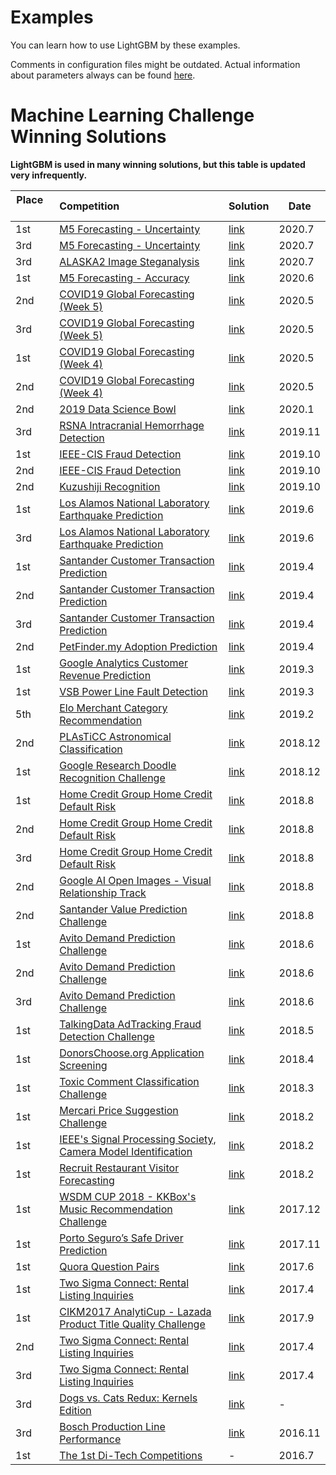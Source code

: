 Examples
========

You can learn how to use LightGBM by these examples.

Comments in configuration files might be outdated. Actual information about parameters always can be found [here](https://github.com/microsoft/LightGBM/blob/master/docs/Parameters.rst).

Machine Learning Challenge Winning Solutions
============================================

**LightGBM is used in many winning solutions, but this table is updated very infrequently.**

| Place         | Competition   | Solution  | Date |
| ------------- |:------------- | --------- | -----|
|1st      | [M5 Forecasting - Uncertainty](https://www.kaggle.com/c/m5-forecasting-uncertainty) | [link](https://www.kaggle.com/c/m5-forecasting-uncertainty/discussion/163368) | 2020.7 |
|3rd      | [M5 Forecasting - Uncertainty](https://www.kaggle.com/c/m5-forecasting-uncertainty) | [link](https://www.kaggle.com/c/m5-forecasting-uncertainty/discussion/166875) | 2020.7 |
|3rd      | [ALASKA2 Image Steganalysis](https://www.kaggle.com/c/alaska2-image-steganalysis) | [link](https://www.kaggle.com/c/alaska2-image-steganalysis/discussion/168870) | 2020.7 |
|1st      | [M5 Forecasting - Accuracy](https://www.kaggle.com/c/m5-forecasting-accuracy) | [link](https://www.kaggle.com/c/m5-forecasting-accuracy/discussion/163684) | 2020.6 |
|2nd      | [COVID19 Global Forecasting (Week 5)](https://www.kaggle.com/c/covid19-global-forecasting-week-5) | [link](https://www.kaggle.com/c/covid19-global-forecasting-week-5/discussion/143893) | 2020.5 |
|3rd      | [COVID19 Global Forecasting (Week 5)](https://www.kaggle.com/c/covid19-global-forecasting-week-5) | [link](https://www.kaggle.com/c/covid19-global-forecasting-week-5/discussion/143029) | 2020.5 |
|1st      | [COVID19 Global Forecasting (Week 4)](https://www.kaggle.com/c/covid19-global-forecasting-week-4) | [link](https://www.kaggle.com/c/covid19-global-forecasting-week-5/discussion/154804) | 2020.5 |
|2nd      | [COVID19 Global Forecasting (Week 4)](https://www.kaggle.com/c/covid19-global-forecasting-week-4) | [link](https://www.kaggle.com/c/covid19-global-forecasting-week-5/discussion/144081) | 2020.5 |
|2nd      | [2019 Data Science Bowl](https://www.kaggle.com/c/data-science-bowl-2019) | [link](https://www.kaggle.com/c/data-science-bowl-2019/discussion/127388) | 2020.1 |
| 3rd     | [RSNA Intracranial Hemorrhage Detection](https://www.kaggle.com/c/rsna-intracranial-hemorrhage-detection) | [link](https://www.kaggle.com/c/rsna-intracranial-hemorrhage-detection/discussion/117223#latest-673643) | 2019.11 |
| 1st     | [IEEE-CIS Fraud Detection](https://www.kaggle.com/c/ieee-fraud-detection) | [link](https://www.kaggle.com/c/ieee-fraud-detection/discussion/111308) | 2019.10 |
| 2nd     | [IEEE-CIS Fraud Detection](https://www.kaggle.com/c/ieee-fraud-detection) | [link](https://www.kaggle.com/c/ieee-fraud-detection/discussion/111321) | 2019.10 |
| 2nd     | [Kuzushiji Recognition](https://www.kaggle.com/c/kuzushiji-recognition) | [link](https://www.kaggle.com/c/kuzushiji-recognition/discussion/112712) | 2019.10 |
| 1st     | [Los Alamos National Laboratory Earthquake Prediction](https://www.kaggle.com/c/LANL-Earthquake-Prediction) | [link](https://www.kaggle.com/c/LANL-Earthquake-Prediction/discussion/94390#latest-632778) | 2019.6 |
| 3rd     | [Los Alamos National Laboratory Earthquake Prediction](https://www.kaggle.com/c/LANL-Earthquake-Prediction) | [link](https://www.kaggle.com/c/LANL-Earthquake-Prediction/discussion/94459) | 2019.6 |
| 1st     | [Santander Customer Transaction Prediction](https://www.kaggle.com/c/santander-customer-transaction-prediction) | [link](https://www.kaggle.com/c/santander-customer-transaction-prediction/discussion/89003#latest-678843) | 2019.4 |
| 2nd     | [Santander Customer Transaction Prediction](https://www.kaggle.com/c/santander-customer-transaction-prediction) | [link](https://www.kaggle.com/c/santander-customer-transaction-prediction/discussion/88939) | 2019.4 |
| 3rd     | [Santander Customer Transaction Prediction](https://www.kaggle.com/c/santander-customer-transaction-prediction) | [link](https://www.kaggle.com/c/santander-customer-transaction-prediction/discussion/88902) | 2019.4 |
| 2nd     | [PetFinder.my Adoption Prediction](https://www.kaggle.com/c/petfinder-adoption-prediction) | [link](https://www.kaggle.com/c/petfinder-adoption-prediction/discussion/88773#latest-512090) | 2019.4 |
| 1st     | [Google Analytics Customer Revenue Prediction](https://www.kaggle.com/c/ga-customer-revenue-prediction) | [link](https://www.kaggle.com/c/ga-customer-revenue-prediction/discussion/82614#latest-482575) | 2019.3  |
| 1st     | [VSB Power Line Fault Detection](https://www.kaggle.com/c/vsb-power-line-fault-detection) | [link](https://www.kaggle.com/c/vsb-power-line-fault-detection/discussion/87038#latest-521846) | 2019.3 |
| 5th     | [Elo Merchant Category Recommendation](https://www.kaggle.com/c/elo-merchant-category-recommendation) | [link](https://www.kaggle.com/c/elo-merchant-category-recommendation/discussion/82314#latest-525737) | 2019.2 |
| 2nd     | [PLAsTiCC Astronomical Classification](https://www.kaggle.com/c/PLAsTiCC-2018) | [link](https://www.kaggle.com/c/PLAsTiCC-2018/discussion/75059#latest-462457) | 2018.12 | 
| 1st     | [Google Research Doodle Recognition Challenge](https://www.kaggle.com/c/quickdraw-doodle-recognition) | [link](https://www.kaggle.com/c/quickdraw-doodle-recognition/discussion/73738#latest-550028) | 2018.12 |
| 1st     | [Home Credit Group Home Credit Default Risk](https://www.kaggle.com/c/home-credit-default-risk) | [link](https://www.kaggle.com/c/home-credit-default-risk/discussion/64480#latest-514514) | 2018.8 |
| 2nd     | [Home Credit Group Home Credit Default Risk](https://www.kaggle.com/c/home-credit-default-risk) | [link](https://www.kaggle.com/c/home-credit-default-risk/discussion/64722#latest-394948) | 2018.8 |
| 3rd     | [Home Credit Group Home Credit Default Risk](https://www.kaggle.com/c/home-credit-default-risk) | [link](https://www.kaggle.com/c/home-credit-default-risk/discussion/64596#latest-420333) | 2018.8 |
| 2nd     | [Google AI Open Images - Visual Relationship Track](https://www.kaggle.com/c/google-ai-open-images-visual-relationship-track) | [link](https://www.kaggle.com/c/google-ai-open-images-visual-relationship-track/discussion/64651) | 2018.8 |
| 2nd     | [Santander Value Prediction Challenge](https://www.kaggle.com/c/santander-value-prediction-challenge) | [link](https://www.kaggle.com/c/santander-value-prediction-challenge/discussion/63848#latest-374826) | 2018.8 |
| 1st     | [Avito Demand Prediction Challenge](https://www.kaggle.com/c/avito-demand-prediction) | [link](https://www.kaggle.com/c/avito-demand-prediction/discussion/59880#latest-450523) | 2018.6 |
| 2nd     | [Avito Demand Prediction Challenge](https://www.kaggle.com/c/avito-demand-prediction) | [link](https://www.kaggle.com/c/avito-demand-prediction/discussion/59871#latest-470807) | 2018.6 |
| 3rd     | [Avito Demand Prediction Challenge](https://www.kaggle.com/c/avito-demand-prediction) | [link](https://www.kaggle.com/c/avito-demand-prediction/discussion/59885#latest-364403) | 2018.6 |
| 1st     | [TalkingData AdTracking Fraud Detection Challenge](https://www.kaggle.com/c/talkingdata-adtracking-fraud-detection) | [link](https://www.kaggle.com/c/talkingdata-adtracking-fraud-detection/discussion/56475)| 2018.5 |
| 1st     | [DonorsChoose.org Application Screening](https://www.kaggle.com/c/donorschoose-application-screening)| [link](https://www.kaggle.com/shadowwarrior/1st-place-solution/notebook) | 2018.4 | 
| 1st     | [Toxic Comment Classification Challenge](https://www.kaggle.com/c/jigsaw-toxic-comment-classification-challenge)| [link](https://www.kaggle.com/c/jigsaw-toxic-comment-classification-challenge/discussion/52557) | 2018.3 |
| 1st     | [Mercari Price Suggestion Challenge](https://www.kaggle.com/c/mercari-price-suggestion-challenge) | [link](https://www.kaggle.com/c/mercari-price-suggestion-challenge/discussion/50256) | 2018.2 |
| 1st     | [IEEE's Signal Processing Society, Camera Model Identification](https://www.kaggle.com/c/sp-society-camera-model-identification)| [link](https://www.kaggle.com/c/sp-society-camera-model-identification/discussion/49367) | 2018.2 | 
| 1st     | [Recruit Restaurant Visitor Forecasting](https://www.kaggle.com/c/recruit-restaurant-visitor-forecasting) | [link](https://www.kaggle.com/pureheart/1st-place-lgb-model-public-0-470-private-0-502/comments) | 2018.2| 
| 1st     | [WSDM CUP 2018 - KKBox's Music Recommendation Challenge](https://www.kaggle.com/c/kkbox-music-recommendation-challenge) | [link](https://www.kaggle.com/c/kkbox-music-recommendation-challenge/discussion/45942) | 2017.12 |
| 1st     | [Porto Seguro’s Safe Driver Prediction](https://www.kaggle.com/c/porto-seguro-safe-driver-prediction) | [link](https://www.kaggle.com/c/porto-seguro-safe-driver-prediction/discussion/44629) |2017.11 |
| 1st     | [Quora Question Pairs](https://www.kaggle.com/c/quora-question-pairs) | [link](https://www.kaggle.com/c/quora-question-pairs/discussion/34355) | 2017.6 |
| 1st     | [Two Sigma Connect: Rental Listing Inquiries](https://www.kaggle.com/c/two-sigma-connect-rental-listing-inquiries) | [link](https://www.kaggle.com/c/two-sigma-connect-rental-listing-inquiries/discussion/32163) | 2017.4 |
| 1st     | [CIKM2017 AnalytiCup - Lazada Product Title Quality Challenge](http://cikm2017.org/CIKM_AnalytiCup_task3.html) | [link](http://cikm2017.org/download/analytiCup/session3/CIKMAnalytiCup2017_LazadaProductTitleQuality_T3.pdf) | 2017.9 |
| 2nd     | [Two Sigma Connect: Rental Listing Inquiries](https://www.kaggle.com/c/two-sigma-connect-rental-listing-inquiries) | [link](https://www.kaggle.com/c/two-sigma-connect-rental-listing-inquiries/discussion/32148) | 2017.4 |
| 3rd     | [Two Sigma Connect: Rental Listing Inquiries](https://www.kaggle.com/c/two-sigma-connect-rental-listing-inquiries) | [link](https://www.kaggle.com/c/two-sigma-connect-rental-listing-inquiries/discussion/32123) | 2017.4 |
| 3rd     | [Dogs vs. Cats Redux: Kernels Edition](https://www.kaggle.com/c/dogs-vs-cats-redux-kernels-edition) | [link](http://blog.kaggle.com/2017/04/20/dogs-vs-cats-redux-playground-competition-3rd-place-interview-marco-lugo) | - |
| 3rd     | [Bosch Production Line Performance](https://www.kaggle.com/c/bosch-production-line-performance) | [link](http://blog.kaggle.com/2016/12/15/bosch-production-line-performance-competition-winners-interview-3rd-place-team-data-property-avengers-darragh-marios-mathias-stanislav) | 2016.11 |
| 1st     | [The 1st Di-Tech Competitions](http://research.xiaojukeji.com/competition/main.action?competitionId=DiTech2016) | - | 2016.7 |
